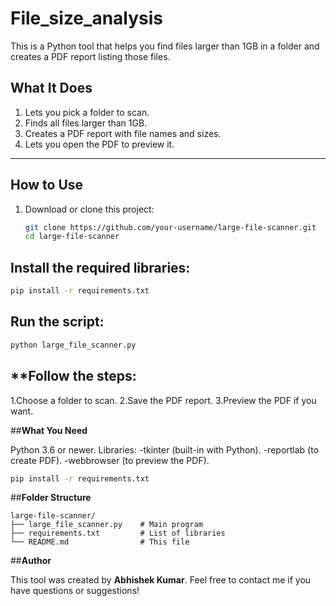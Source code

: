 # **File_size_analysis**

This is a Python tool that helps you find files larger than 1GB in a folder and creates a PDF report listing those files.

## **What It Does**
1. Lets you pick a folder to scan.
2. Finds all files larger than 1GB.
3. Creates a PDF report with file names and sizes.
4. Lets you open the PDF to preview it.

---

## **How to Use**
1. Download or clone this project:
   ```bash
   git clone https://github.com/your-username/large-file-scanner.git
   cd large-file-scanner

## **Install the required libraries:**
```bash
pip install -r requirements.txt

```
## **Run the script:**
```bash
python large_file_scanner.py
```
## **Follow the steps:
   1.Choose a folder to scan.
   2.Save the PDF report.
   3.Preview the PDF if you want.
   
##**What You Need**

Python 3.6 or newer.
Libraries:
    -tkinter (built-in with Python).
    -reportlab (to create PDF).
    -webbrowser (to preview the PDF).
    
```bash
pip install -r requirements.txt
```
##**Folder Structure**
```
large-file-scanner/
├── large_file_scanner.py    # Main program
├── requirements.txt         # List of libraries
└── README.md                # This file
```

##**Author**

This tool was created by **Abhishek Kumar**.
Feel free to contact me if you have questions or suggestions!

   

   



